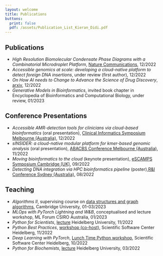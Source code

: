 ```yaml
---
layout: welcome
title: Publications
buttons:
  print: false
  pdf: /assets/Publication_List_Kieran_Didi.pdf
---
```


## Publications

- *High Resolution Biomolecular Condensate Phase Diagrams with a Combinatorial Microdroplet Platform*, [Nature Communications](https://www.nature.com/articles/s41467-022-35265-7), 12/2022
- *Accessible genomics at scale: developing a cloud-native platform to detect foreign DNA insertions*, under review (first author), 12/2022
- *On How AI needs to Change to Advance the Science of Drug Discovery*, [arxiv](https://arxiv.org/abs/2212.12560), 12/2022
- *Generative Models in Bioinformatics*, invited book chapter in Encyclopedia of Bioinformatics and Computational Biology, under review, 01/2023

## Conference Presentations

- *Accessible AMR-detection tools for clinicians via cloud-based bioinformatics* (oral presentation), [Clinical Informatics Symposium Melbourne (Australia)](https://pheedloop.com/ABACBS2022/site/CI), 12/2022
- *sINSIDER: a cloud-native modular platform for kmer-based genomic analysis* (oral presentation), [ABACBS Conference Melbourne (Australia)](https://www.abacbs.org/conference2022), 11/2022
- *Moving bioinformatics to the cloud* (keynote presentation), [eSCAMPS Symposium Cambridge (UK)](https://escamps.org/), 09/2022
- *Detecting DNA integration via HPC bioinformatics pipeline* (poster),[R&I Conference Sydney (Australia)](https://na.eventscloud.com/website/36005/home/), 08/2022
## Teaching

- *Algorithms II*, supervising course on [data structures and graph algorithms](https://www.cl.cam.ac.uk/teaching/2122/Algorithm2/), Cambridge University, 01-03/2023
- *MLOps with PyTorch Lightning and W&B*, conceptualised and lecture workshop, ML Forum CSIRO Australia, 01/2023
- *Python for Scientists*, [lecture](https://github.com/kierandidi/python_for_scientists) Heidelberg University, 11/2022
- *Python Best Practices*, [workshop (co-host)](https://ssciwr.github.io/Python-best-practices-course/), Scientific Software Center Heidelberg, 11/2022
- *Deep Learning with PyTorch*, [Lunch Time Python workshop](https://ssciwr.github.io/lunch-time-python/#:~:text=Lunch%20Time%20Python%20aims%20at,will%20be%20made%20available%20afterwards.), Scientific Software Center Heidelberg, 10/2022
- *Python for Biochemists*, [lecture](https://github.com/kierandidi/Python_for_Biochemists) Heidelberg University, 03/2022
